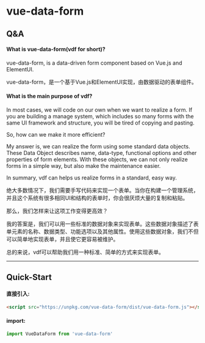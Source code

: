 # vue-data-form

## Q&A

#### What is vue-data-form(vdf for short)?

vue-data-form, is a data-driven form component based on Vue.js and ElementUI.

vue-data-form，是一个基于Vue.js和ElementUI实现，由数据驱动的表单组件。

#### What is the main purpose of vdf?

In most cases, we will code on our own when we want to realize a form. If you are building a manage system, which includes so many forms with the same UI framework and structure, you will be tired of copying and pasting.

So, how can we make it more efficient?

My answer is, we can realize the form using some standard data objects. These Data Object describes name, data-type, functional options and other properties of form elements. With these objects, we can not only realize forms in a simple way, but also make the maintenance easier.

In summary, vdf can helps us realize forms in a standard, easy way.

绝大多数情况下，我们需要手写代码来实现一个表单。当你在构建一个管理系统，并且这个系统有很多相同UI和结构的表单时，你会很厌烦大量的复制和粘贴。

那么，我们怎样来让这项工作变得更高效？

我的答案是，我们可以用一些标准的数据对象来实现表单。这些数据对象描述了表单元素的名称、数据类型、功能选项以及其他属性。使用这些数据对象，我们不但可以简单地实现表单，并且使它更容易被维护。

总的来说，vdf可以帮助我们用一种标准、简单的方式来实现表单。

---

## Quick-Start

#### 直接引入:
```html
<script src="https://unpkg.com/vue-data-form/dist/vue-data-form.js"></script>
```

#### import:
```js
import VueDataForm from 'vue-data-form'
```
